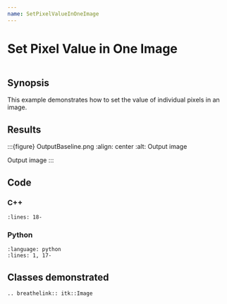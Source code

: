 ```yaml
---
name: SetPixelValueInOneImage
---
```


# Set Pixel Value in One Image

```{index} single: Image pair: Image; SetPixel
```

## Synopsis

This example demonstrates how to set the value of individual pixels in an image.

## Results

:::{figure} OutputBaseline.png
:align: center
:alt: Output image

Output image
:::

## Code

### C++

```{literalinclude} Code.cxx
:lines: 18-
```

### Python

```{literalinclude} Code.py
:language: python
:lines: 1, 17-
```

## Classes demonstrated

```{eval-rst}
.. breathelink:: itk::Image
```
